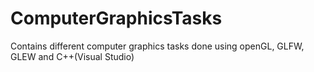 # ComputerGraphicsTasks
Contains different computer graphics tasks done using openGL, GLFW, GLEW and C++(Visual Studio)
